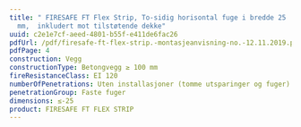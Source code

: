 ```yaml
---
title: " FIRESAFE FT Flex Strip, To-sidig horisontal fuge i bredde 25
  mm,  inkludert mot tilstøtende dekke"
uuid: c2e1e7cf-aeed-4801-b55f-e411de6fac26
pdfUrl: /pdf/firesafe-ft-flex-strip.-montasjeanvisning-no.-12.11.2019.pdf
pdfPage: 4
construction: Vegg
constructionType: Betongvegg ≥ 100 mm
fireResistanceClass: EI 120
numberOfPenetrations: Uten installasjoner (tomme utsparinger og fuger)
penetrationGroup: Faste fuger
dimensions: ≤-25
product: FIRESAFE FT FLEX STRIP
---
```

